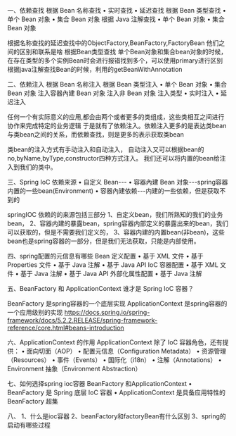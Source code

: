 一、依赖查找
根据 Bean 名称查找
    • 实时查找
    • 延迟查找
根据 Bean 类型查找
    • 单个 Bean 对象
    • 集合 Bean 对象
根据 Java 注解查找
    • 单个 Bean 对象
    • 集合 Bean 对象

根据名称查找的延迟查找中的ObjectFactory,BeanFactory,FactoryBean 他们之间的区别和联系是啥
根据Bean类型查找 单个Bean对象和集合bean对象的时候，在存在类型的多个实例Bean时会进行报错找到多个，可以使用primary进行区别
根据java注解查找Bean的时候，利用的getBeanWithAnnotation



二、依赖注入
 根据 Bean 名称注入
 根据 Bean 类型注入
    • 单个 Bean 对象
    • 集合 Bean 对象
 注入容器內建 Bean 对象
 注入非 Bean 对象
 注入类型
    • 实时注入
    • 延迟注入
    
任何一个有实际意义的应用,都会由两个或者更多的类组成，这些类相互之间进行协作来完成特定的业务逻辑
于是就有了依赖注入。依赖注入更多的是表达类bean与类bean之间的关系，而依赖查找，则是更多的表示获取类bean

类bean的注入方式有手动注入和自动注入，
自动注入又可以根据bean的no,byName,byType,constructor四种方式注入。
我们还可以将内置的bean给注入到我们的类中。


三、Spring IoC 依赖来源
• 自定义 Bean---
• 容器內建 Bean 对象---spring容器内置的一些bean(Environment)
• 容器內建依赖---内建的一些依赖，但是获取不到的

springIOC 依赖的的来源包括三部分 
1、自定义bean，我们所熟知的我们的业务bean，
2、容器内建的暴露bean，spring容器内部定义的暴露出来的bean，我们可以获取的，但是不需要我们定义的，
3、容器内建的内置bean(非bean)，这些bean也是spring容器的一部分，但是我们无法获取，只能是内部使用。



四、spring配置的元信息有哪些
Bean 定义配置
    • 基于 XML 文件
    • 基于 Properties 文件
    • 基于 Java 注解
    • 基于 Java API
IoC 容器配置
    • 基于 XML 文件
    • 基于 Java 注解
    • 基于 Java API 
 外部化属性配置
    • 基于 Java 注解
    
五、BeanFactory 和 ApplicationContext 谁才是 Spring IoC 容器？

BeanFactory 是spring容器的一个底层实现
ApplicationContext 是spring容器的一个应用级别的实现
https://docs.spring.io/spring-framework/docs/5.2.2.RELEASE/spring-framework-reference/core.html#beans-introduction

六、ApplicationContext 的作用
ApplicationContext 除了 IoC 容器角色，还有提供：
• 面向切面（AOP）
• 配置元信息（Configuration Metadata）
• 资源管理（Resources）
• 事件（Events）
• 国际化（i18n）
• 注解（Annotations）
• Environment 抽象（Environment Abstraction）

七、如何选择spring ioc容器  BeanFactory 和ApplicationContext
• BeanFactory 是 Spring 底层 IoC 容器
• ApplicationContext 是具备应用特性的 BeanFactory 超集

八、
1、什么是ioc容器
2、beanFactory和factoryBean有什么区别
3、spring的启动有哪些过程



    